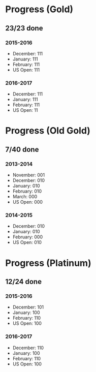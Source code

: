 # Progress (Gold)
## 23/23 done
### 2015-2016
* December: 111
* January: 111
* February: 111
* US Open: 111

### 2016-2017
* December: 111
* January: 111
* February: 111
* US Open: 11

# Progress (Old Gold)
## 7/40 done
### 2013-2014
* November: 001
* December: 010
* January: 010
* February: 010
* March: 000
* US Open: 000

### 2014-2015
* December: 010
* January: 010
* February: 000
* US Open: 010

# Progress (Platinum)
## 12/24 done
### 2015-2016
* December: 101
* January: 100
* February: 110
* US Open: 100

### 2016-2017
* December: 110
* January: 100
* February: 110
* US Open: 100
